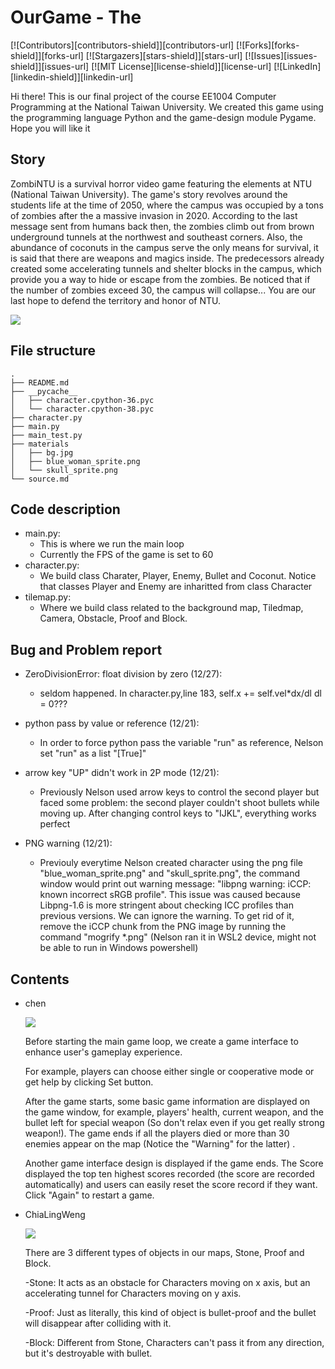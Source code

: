 # OurGame - The 

[![Contributors][contributors-shield]][contributors-url]
[![Forks][forks-shield]][forks-url]
[![Stargazers][stars-shield]][stars-url]
[![Issues][issues-shield]][issues-url]
[![MIT License][license-shield]][license-url]
[![LinkedIn][linkedin-shield]][linkedin-url]

Hi there! This is our final project of the course EE1004 Computer Programming at the National Taiwan University. We created this game using the programming language Python and the game-design module Pygame. Hope you will like it

## Story
ZombiNTU is a survival horror video game featuring the elements at NTU (National Taiwan University). The game's story revolves around the students life at the time of 2050, where the campus was occupied by a tons of zombies after the a massive invasion in 2020. According to the last message sent from humans back then, the zombies climb out from brown underground tunnels at the northwest and southeast corners. Also, the abundance of coconuts in the campus serve the only means for survival, it is said that there are weapons and magics inside. The predecessors already created some accelerating tunnels and shelter blocks in the campus, which provide you a way to hide or escape from the zombies. Be noticed that if the number of zombies exceed 30, the campus will collapse... You are our last hope to defend the territory and honor of NTU.

![](https://i.imgur.com/UWpPnSS.png)

## File structure
```
.
├── README.md
├── __pycache__
│   ├── character.cpython-36.pyc
│   └── character.cpython-38.pyc
├── character.py
├── main.py
├── main_test.py
├── materials
│   ├── bg.jpg
│   ├── blue_woman_sprite.png
│   └── skull_sprite.png
└── source.md
```
## Code description
 - main.py:
    - This is where we run the main loop
    - Currently the FPS of the game is set to 60
 - character.py:
    - We build class Charater, Player, Enemy, Bullet and Coconut. Notice that classes Player and Enemy are inharitted from class Character
 - tilemap.py:
    - Where we build class related to the background map, Tiledmap, Camera, Obstacle, Proof and Block. 


## Bug and Problem report
- ZeroDivisionError: float division by zero (12/27):
    - seldom happened.  In character.py,line 183,  self.x += self.vel*dx/dl     dl = 0???

- python pass by value or reference (12/21):
    - In order to force python pass the variable "run" as reference, Nelson set "run" as a list "[True]"

- arrow key "UP" didn't work in 2P mode (12/21):
    - Previously Nelson used arrow keys to control the second player but faced some problem: the second player couldn't shoot bullets while moving up. After changing control keys to "IJKL", everything works perfect

- PNG warning (12/21):
    - Previouly everytime Nelson created character using the png file "blue_woman_sprite.png" and "skull_sprite.png", the command window would print out warning message: "libpng warning: iCCP: known incorrect sRGB profile". This issue was caused because Libpng-1.6 is more stringent about checking ICC profiles than previous versions. We can ignore the warning. To get rid of it, remove the iCCP chunk from the PNG image by running the command "mogrify *.png" (Nelson ran it in WSL2 device, might not be able to run in Windows powershell)

## Contents
- chen

  ![](https://i.imgur.com/OnOvF2S.png)
  
  Before starting the main game loop, we create a game interface to enhance user's gameplay experience.  
  
  For example, players can choose either single or cooperative mode or get help by clicking Set button.
  
  After the game starts, some basic game information are displayed on the game window, for example, players' health, current weapon, and the bullet left for special weapon     (So don't relax even if you get really strong weapon!). The game ends if all the players died or more than 30 enemies appear on the map (Notice the "Warning" for the         latter) .
  
  Another game interface design is displayed if the game ends. The Score displayed the top ten highest scores recorded (the score are recorded automatically) and users can     easily reset the score record if they want. Click "Again" to restart a game.
  
- ChiaLingWeng

  ![](https://imgur.com/NuBjZtA)
  
  There are 3 different types of objects in our maps, Stone, Proof and Block.
  
  -Stone:
  It acts as an obstacle for Characters moving on x axis, but an accelerating tunnel for Characters moving on y axis. 
  
  -Proof:
  Just as literally, this kind of object is bullet-proof and the bullet will disappear after colliding with it.
  
  -Block:
  Different from Stone, Characters can't pass it from any direction, but it's destroyable with bullet.


